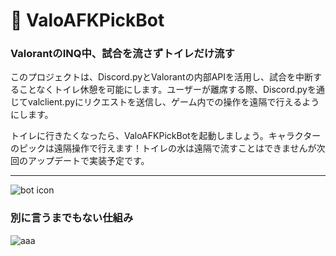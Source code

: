 # 🚽 ValoAFKPickBot

### ValorantのINQ中、試合を流さずトイレだけ流す

このプロジェクトは、Discord.pyとValorantの内部APIを活用し、試合を中断することなくトイレ休憩を可能にします。ユーザーが離席する際、Discord.pyを通じてvalclient.pyにリクエストを送信し、ゲーム内での操作を遠隔で行えるようにします。

トイレに行きたくなったら、ValoAFKPickBotを起動しましょう。キャラクターのピックは遠隔操作で行えます！トイレの水は遠隔で流すことはできませんが次回のアップデートで実装予定です。

---

![bot icon](https://github.com/user-attachments/assets/cbf723cf-34dc-4d0c-9b44-63dbe7431eb1)

### 別に言うまでもない仕組み
![aaa](https://github.com/user-attachments/assets/71653690-d8eb-45d5-95a7-21c3c3ebd24e)
